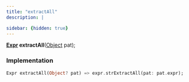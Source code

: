 ```yaml
---
title: "extractAll"
description: |

sidebar: {hidden: true}
---
```

<span class="dart-code"><strong>[Expr] extractAll</strong>(<span class="nobr">[Object] pat</span>);</span>


### Implementation
```dart
Expr extractAll(Object? pat) => expr.strExtractAll(pat: pat.expr);
```

[Expr]: /reference/classes/expr/
[Object]: https://api.flutter.dev/flutter/dart-core/Object-class.html